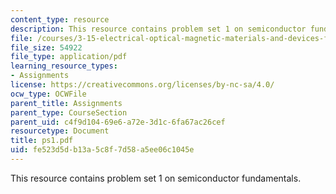 ```yaml
---
content_type: resource
description: This resource contains problem set 1 on semiconductor fundamentals.
file: /courses/3-15-electrical-optical-magnetic-materials-and-devices-fall-2006/fe523d5db13a5c8f7d58a5ee06c1045e_ps1.pdf
file_size: 54922
file_type: application/pdf
learning_resource_types:
- Assignments
license: https://creativecommons.org/licenses/by-nc-sa/4.0/
ocw_type: OCWFile
parent_title: Assignments
parent_type: CourseSection
parent_uid: c4f9d104-69e6-a72e-3d1c-6fa67ac26cef
resourcetype: Document
title: ps1.pdf
uid: fe523d5d-b13a-5c8f-7d58-a5ee06c1045e
---
```

This resource contains problem set 1 on semiconductor fundamentals.